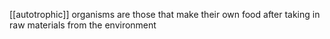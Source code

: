 [[autotrophic]] organisms are those that make their own food after taking in raw materials from the environment

